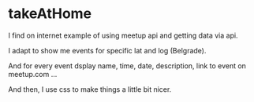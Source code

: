 # takeAtHome


I find on internet example of using meetup api and getting data via api.

I adapt to show me events for specific lat and log (Belgrade).

And for every event dsplay name, time, date, description, link to event on meetup.com ...

And then, I use css to make things a little bit nicer.

